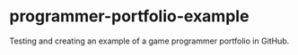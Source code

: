 # programmer-portfolio-example
Testing and creating an example of a game programmer portfolio in GitHub.

